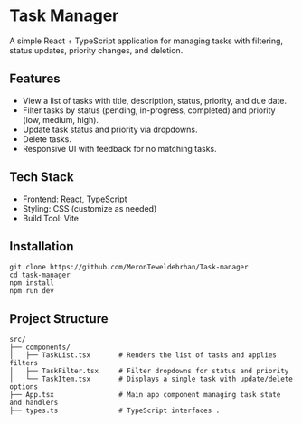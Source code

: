 # Task Manager

A simple React + TypeScript application for managing tasks with filtering, status updates, priority changes, and deletion.

## Features

* View a list of tasks with title, description, status, priority, and due date.
* Filter tasks by status (pending, in-progress, completed) and priority (low, medium, high).
* Update task status and priority via dropdowns.
* Delete tasks.
* Responsive UI with feedback for no matching tasks.

## Tech Stack
* Frontend: React, TypeScript
* Styling: CSS (customize as needed)
* Build Tool: Vite 
 
 ## Installation

 ```
 git clone https://github.com/MeronTeweldebrhan/Task-manager
 cd task-manager
 npm install
 npm run dev

 ```
 ## Project Structure
 ```
src/
├── components/
│   ├── TaskList.tsx       # Renders the list of tasks and applies filters
│   ├── TaskFilter.tsx     # Filter dropdowns for status and priority
│   └── TaskItem.tsx       # Displays a single task with update/delete options
├── App.tsx                # Main app component managing task state and handlers
├── types.ts               # TypeScript interfaces .
```
